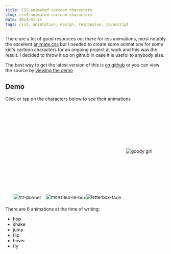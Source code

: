 ```yaml
---
title: CSS animated cartoon characters
slug: css3-animated-cartoon-characters
date: 2014-01-21
tags: css3, animtation, design, responsive, javascript
---
```


There are a lot of good resources out there for css animations, most notably the excellent [animate.css][3] but I needed to create some animations for some kid's cartoon characters for an ongoing project at work and this was the result. I decided to throw it up on github in case it is useful to anybody else.

The best way to get the latest version of this is [on github][1] or you can view the source by [viewing the demo][2]

## Demo

Click or tap on the characters below to see their animations

<p id="stage">
    <img id="mr-punnet" class="animate hop click-shake" src="http://www.lendmeyourear.net/media/mr-punnet.png" alt="mr-punnet" />
    <img id="monsieur-le-box" class="animate hop click-jump" src="http://www.lendmeyourear.net/media/monsieur-le-box.png" alt="monsieur-le-box" />
    <img id="letterbox-face" class="animate hop click-flip" src="http://www.lendmeyourear.net/media/letterbox-face.png" alt="letterbox-face" />
    <img id="goody-girl" class="animate hover click-fly" src="http://www.lendmeyourear.net/media/goody-girl.png" alt="goody girl" />
</p>


There are 6 animations at the time of writing:

*   hop
*   shake
*   jump
*   flip
*   hover
*   fly

<style>
#stage {
    position: relative;
    overflow: hidden;
    width: 100%;
    height: 300px;
    margin: 0 auto;
}
.animate {
    position: absolute;
    cursor: pointer;
}

#goody-girl {
    left: 75%;
    bottom: 50%;
}

#monsieur-le-box {
    left: 25%;
    bottom: 2%;
}

#letterbox-face {
    left: 50%;
    bottom: 2%;
}

#mr-punnet {
    left: 5%;
    bottom: 2%;
}

.hop {
    -webkit-animation: hop 1s infinite normal linear;
            animation: hop 1s infinite normal linear;
}

.shake {
    -webkit-animation: shake 0.1s 3 normal linear;
            animation: shake 0.1s 3 normal linear;
}

.jump {
    -webkit-animation: jump 1s 1 normal linear;
            animation: jump 1s 1 normal linear;
}

.flip {
    -webkit-animation: flip 1s 1 normal ease-in-out;
            animation: flip 1s 1 normal ease-in-out;
}

.hover {
    -webkit-animation: hover 1s infinite  normal ease-in-out;
            animation: hover 1s infinite  normal ease-in-out;
}

.fly {
    -webkit-animation: fly 2s 1 normal ease-in-out;
            animation: fly 2s 1 normal ease-in-out;
}

@-webkit-keyframes hop {
    0% {
        -webkit-transform: translate(0%, 0%) rotate(0deg);
                transform: translate(0%, 0%) rotate(0deg);
    }
    25% {
        -webkit-transform: translate(4%, 4%) rotate(5deg);
                transform: translate(4%, 4%) rotate(5deg);
    }
    50% {
        -webkit-transform: translate(0%, 0%) rotate(0deg);
                transform: translate(0%, 0%) rotate(0deg);
    }
    75% {
        -webkit-transform: translate(-4%, 4%) rotate(-5deg);
                transform: translate(-4%, 4%) rotate(-5deg);
    }
    100% {
        -webkit-transform: translate(0%, 0%) rotate(0deg);
                transform: translate(0%, 0%) rotate(0deg);
    }
}

@-webkit-keyframes shake {
    0%, 50%, 100% {
        -webkit-transform: translate(0%, 0%);
                transform: translate(0%, 0%);
    }
    25% {
        -webkit-transform: translate(5%, 0%);
                transform: translate(5%, 0%);
    }
    75% {
        -webkit-transform: translate(-5%, 0%);
                transform: translate(-5%, 0%);
    }
}

@-webkit-keyframes jump {
    0% {
        -webkit-transform: translate(0%, 0%);
                transform: translate(0%, 0%);
    }
    5% {
        -webkit-transform: translate(0%, 5%);
                transform: translate(0%, 5%);
    }
    10% {
        -webkit-transform: translate(0%, 0%);
                transform: translate(0%, 0%);
    }
    25% {
        -webkit-transform: translate(0%, -90%);
                transform: translate(0%, -90%);
    }
    50% {
        -webkit-transform: translate(0%, -100%);
                transform: translate(0%, -100%);
    }
    75% {
        -webkit-transform: translate(0%, -90%);
                transform: translate(0%, -90%);
    }
    90% {
        -webkit-transform: translate(0%, 0%);
                transform: translate(0%, 0%);
    }
    95% {
        -webkit-transform: translate(0%, 5%);
                transform: translate(0%, 5%);
    }
    100% {
        -webkit-transform: translate(0%, 0%);
                transform: translate(0%, 0%);
    }
}

@-webkit-keyframes flip {
    0% {
        -webkit-transform: translate(0%, 0%);
                transform: translate(0%, 0%);
    }
    5% {
        -webkit-transform: translate(0%, 5%);
                transform: translate(0%, 5%);
    }
    10% {
        -webkit-transform: translate(0%, 0%);
                transform: translate(0%, 0%);
    }
    25% {
        -webkit-transform: translate(0%, -90%) rotate(0deg);
                transform: translate(0%, -90%) rotate(0deg);
    }
    50% {
        -webkit-transform: translate(0%, -100%) rotate(360deg);
                transform: translate(0%, -100%) rotate(360deg);
    }
    75% {
        -webkit-transform: translate(0%, -90%);
                transform: translate(0%, -90%);
    }
    90% {
        -webkit-transform: translate(0%, 0%);
                transform: translate(0%, 0%);
    }
    95% {
        -webkit-transform: translate(0%, 5%);
                transform: translate(0%, 5%);
    }
    100% {
        -webkit-transform: translate(0%, 0%);
                transform: translate(0%, 0%);
    }
}

@-webkit-keyframes hover {
    0%, 100% {
        -webkit-transform: translate(0%, 0%);
                transform: translate(0%, 0%);
    }
    50% {
        -webkit-transform: translate(0%, 10%);
                transform: translate(0%, 10%);
    }
}

@-webkit-keyframes fly {
    0% {
        -webkit-transform: translate(0%, 0%);
                transform: translate(0%, 0%);
    }
    50% {
        -webkit-transform: translate(-200%, 0%);
                transform: translate(-200%, 0%);
    }
    55% {
        -webkit-transform: translate(-200%, 0%);
                transform: translate(-200%, 0%);
        -webkit-transform: rotatey(180deg);
                transform: rotatey(180deg);
        -webkit-transform-origin: -50% 0%;
                transform-origin: -50% 0%;
    }
    95% {
        -webkit-transform: translate(0%, 0%);
                transform: translate(0%, 0%);
        -webkit-transform: rotatey(180deg);
                transform: rotatey(180deg);
    }
    100% {
        -webkit-transform: translate(0%, 0%);
                transform: translate(0%, 0%);
    }
}
</style>

<script src="https://code.jquery.com/jquery-2.2.4.min.js"></script>

<script>
    var shake = jQuery(".click-shake");
    shake.click(function () {
        jQuery(this).addClass('shake');
        jQuery(this).one('webkitAnimationEnd oanimationend msAnimationEnd animationend',
            function(e) {
                jQuery(this).removeClass('shake');
            });
    });

    var hover = jQuery(".click-fly");
    hover.click(function () {
        jQuery(this).addClass('fly');
        jQuery(this).one('webkitAnimationEnd oanimationend msAnimationEnd animationend',
            function(e) {
                jQuery(this).removeClass('fly');
            });
    });

    var hop = jQuery(".click-jump");
    hop.click(function () {
        jQuery(this).addClass('jump');
        jQuery(this).one('webkitAnimationEnd oanimationend msAnimationEnd animationend',
            function(e) {
                jQuery(this).removeClass('jump');
            });
    });

    var hopflip = jQuery(".click-flip");
    hopflip.click(function () {
        jQuery(this).addClass('flip');
        jQuery(this).one('webkitAnimationEnd oanimationend msAnimationEnd animationend',
            function(e) {
                jQuery(this).removeClass('flip');
            });
    });
</script>

[1]: https://github.com/leejordan/cartoon
[2]: http://lendmeyourear.net/bits/animations
[3]: http://daneden.github.io/animate.css/
